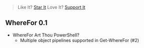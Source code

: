 > Like It? [Star It](https://github.com/PowerShellWeb/WebSocket)
> Love It? [Support It](https://github.com/sponsors/StartAutomating)

## WhereFor 0.1

* WhereFor Art Thou PowerShell?
  * Multiple object pipelines supported in Get-WhereFor (#2)
